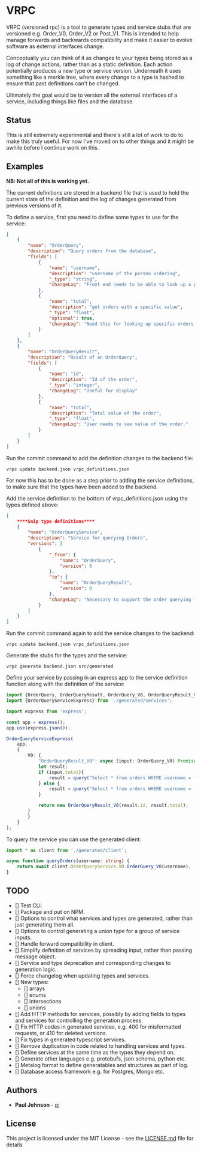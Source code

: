 # VRPC

VRPC (versioned rpc) is a tool to generate types and service stubs that are versioned e.g. Order_V0, Order_V2 or Post_V1. This is intended to help manage forwards and backwards compatibility and make it easier to evolve software as external interfaces change.

Conceptually you can think of it as changes to your types being stored as a log of change actions, rather than as a static definition. Each action potentially produces a new type or service version. Underneath it uses something like a merkle tree, where every change to a type is hashed to ensure that past definitions can't be changed.

Ultimately the goal would be to version all the external interfaces of a service, including things like files and the database.

## Status

This is still extremely experimental and there's still a lot of work to do to make this truly useful. For now I've moved on to other things and it might be awhile before I continue work on this.

## Examples

**NB: Not all of this is working yet.**

The current definitions are stored in a backend file that is used to hold the current state of the definition and the log of changes generated from previous versions of it.

To define a service, first you need to define some types to use for the service:

````json
[
    {
        "name": "OrderQuery",
        "description": "Query orders from the database",
        "fields": [
            {
                "name": "username",
                "description": "username of the person ordering",
                "_type": "string",
                "changeLog": "Front end needs to be able to look up a persons orders"
            },
            {
                "name": "total",
                "description": "get orders with a specific value",
                "_type": "float",
                "optional": true,
                "changeLog": "Need this for looking up specific orders by value on the admin page"
            }
        ]
    },
    {
        "name": "OrderQueryResult",
        "description": "Result of an OrderQuery",
        "fields": [
            {
                "name": "id",
                "description": "Id of the order",
                "_type": "integer",
                "changeLog": "Useful for display"
            },
            {
                "name": "total",
                "description": "Total value of the order",
                "_type": "float",
                "changeLog": "User needs to see value of the order."
            }
        ]
    }
]
````

Run the commit command to add the definition changes to the backend file:

````
vrpc update backend.json vrpc_definitions.json
````

For now this has to be done as a step prior to adding the service definitions, to make sure that the types have been added to the backend.

Add the service definition to the bottom of vrpc_definitions.json using the types defined above:

````json
[
    ****Snip type definitions****
    {
        "name": "OrderQueryService",
        "description": "Service for querying Orders",
        "versions": [
            {
                "_from": {
                    "name": "OrderQuery",
                    "version": 0
                },
                "to": {
                    "name": "OrderQueryResult",
                    "version": 0
                },
                "changeLog": "Necessary to support the order querying feature"
            }
        ]
    }
]
````

Run the commit command again to add the service changes to the backend:

````
vrpc update backend.json vrpc_definitions.json
````

Generate the stubs for the types and the service:

````
vrpc generate backend.json src/generated
````

Define your service by passing in an express app to the service definition function along with the definition of the service:

````typescript
import {OrderQuery, OrderQueryResult, OrderQuery_V0, OrderQueryResult_V0} from './generated/types';
import {OrderQueryServiceExpress} from './generated/services';

import express from 'express';

const app = express();
app.use(express.json());

OrderQueryServiceExpress(
    app, 
    {
        V0: {
            "OrderQueryResult_V0": async (input: OrderQuery_V0) Promise<OrderQueryResult_V0> => { 
            let result;
            if (input.total){
                result = query("Select * from orders WHERE username = ? AND total = ?", input.username, input.total);
            } else {
                result = query("Select * from orders WHERE username = ?", input.username);
            }

            return new OrderQueryResult_V0(result.id, result.total);
        }
        }
    }
);
````

To query the service you can use the generated client:

````typescript
import * as client from './generated/client';

async function queryOrders(username: string) {
    return await client.OrderQueryService.V0.OrderQuery_V0(username);
}
````

## TODO

- [] Test CLI.
- [] Package and put on NPM.
- [] Options to control what services and types are generated, rather than just generating them all.
- [] Options to control generating a union type for a group of service inputs.
- [] Handle forward compatibility in client.
- [] Simplify definition of services by spreading input, rather than passing message object.
- [] Service and type deprecation and corresponding changes to generation logic.
- [] Force changelog when updating types and services.
- [] New types:
    - [] arrays
    - [] enums
    - [] intersections
    - [] unions
- [] Add HTTP methods for services, possibly by adding fields to types and services for controlling the generation process.
- [] Fix HTTP codes in generated services, e.g. 400 for misformatted requests, or 410 for deleted versions.
- [] Fix types in generated typescript services.
- [] Remove duplication in code related to handling services and types.
- [] Define services at the same time as the types they depend on.
- [] Generate other languages e.g. protobufs, json schema, python etc.
- [] Metalog format to define generatables and structures as part of log.
- [] Database access framework e.g. for Postgres, Mongo etc.

## Authors

- **Paul Johnson** - [pj](https://github.com/pj)

## License

This project is licensed under the MIT License - see the [LICENSE.md](LICENSE.md) file for details